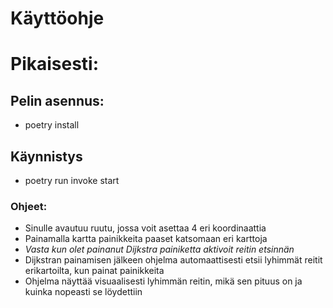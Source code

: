 # Käyttöohje

# Pikaisesti:

## Pelin asennus:
- poetry install

## Käynnistys
- poetry run invoke start

### Ohjeet:
- Sinulle avautuu ruutu, jossa voit asettaa 4 eri koordinaattia
- Painamalla kartta painikkeita paaset katsomaan eri karttoja
- *Vasta kun olet painanut Dijkstra painiketta aktivoit reitin etsinnän*
- Dijkstran painamisen jälkeen ohjelma automaattisesti etsii lyhimmät reitit erikartoilta, kun painat painikkeita
- Ohjelma näyttää visuaalisesti lyhimmän reitin, mikä sen pituus on ja kuinka nopeasti se löydettiin
